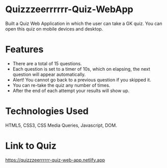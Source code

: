 # Quizzzeerrrrrr-Quiz-WebApp
Built a Quiz Web Application in which the user can take a GK quiz. You can open this quiz on mobile devices and desktop.

# Features
* There are a total of 15 questions.
* Each question is set to a timer of 10s, which on elapsing, the next question will appear automatically.
* Alert! You cannot go back to a previous question if you skipped it.
* You can re-take the quiz any number of times.
* After the end of each attempt your results will show up.

# Technologies Used
HTML5, CSS3, CSS Media Queries, Javascript, DOM.

# Link to Quiz 
https://quizzzeerrrrrr-quiz-web-app.netlify.app
